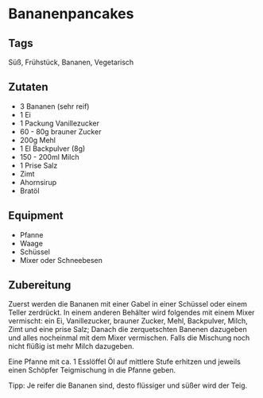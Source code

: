 # Bananenpancakes

## Tags

Süß, Frühstück, Bananen, Vegetarisch

## Zutaten

- 3 Bananen (sehr reif)
- 1 Ei
- 1 Packung Vanillezucker
- 60 - 80g brauner Zucker
- 200g Mehl
- 1 El Backpulver (8g)
- 150 - 200ml Milch
- 1 Prise Salz
- Zimt
- Ahornsirup
- Bratöl

## Equipment

- Pfanne
- Waage
- Schüssel
- Mixer oder Schneebesen

## Zubereitung

Zuerst werden die Bananen mit einer Gabel in einer Schüssel oder einem Teller zerdrückt.
In einem anderen Behälter wird folgendes mit einem Mixer vermischt:
ein Ei, Vanillezucker, brauner Zucker, Mehl, Backpulver, Milch, Zimt und eine prise Salz;
Danach die zerquetschten Banenen dazugeben und alles nocheinmal mit dem Mixer vermischen.
Falls die Mischung noch nicht flüßig ist mehr Milch dazugeben.

Eine Pfanne mit ca. 1 Esslöffel Öl auf mittlere Stufe erhitzen und jeweils einen Schöpfer Teigmischung
in die Pfanne geben.

Tipp: Je reifer die Bananen sind, desto flüssiger und süßer wird der Teig.